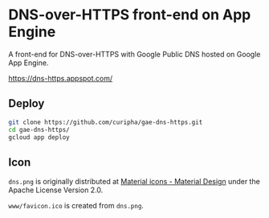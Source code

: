DNS-over-HTTPS front-end on App Engine
====================
A front-end for DNS-over-HTTPS with Google Public DNS hosted on Google App Engine.

https://dns-https.appspot.com/

Deploy
--------------------
```bash
git clone https://github.com/curipha/gae-dns-https.git
cd gae-dns-https/
gcloud app deploy
```

Icon
--------------------
`dns.png` is originally distributed at [Material icons - Material Design](https://material.io/icons/#ic_dns) under the Apache License Version 2.0.

`www/favicon.ico` is created from `dns.png`.
